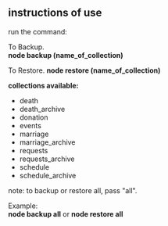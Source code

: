 ## instructions of use

run the command:

To Backup.  
**node backup (name_of_collection)**

To Restore. 
**node restore (name_of_collection)**

**collections available:**
- death
- death_archive
- donation
- events
- marriage
- marriage_archive
- requests
- requests_archive
- schedule
- schedule_archive

note: to backup or restore all, pass "all".

Example:<br/>
**node backup all** or **node restore all**
